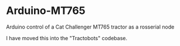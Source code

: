 # Arduino-MT765
Arduino control of a Cat Challenger MT765 tractor as a rosserial node

I have moved this into the "Tractobots" codebase.
